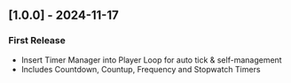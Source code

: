 
## [1.0.0] - 2024-11-17
### First Release
- Insert Timer Manager into Player Loop for auto tick & self-management
- Includes Countdown, Countup, Frequency and Stopwatch Timers
